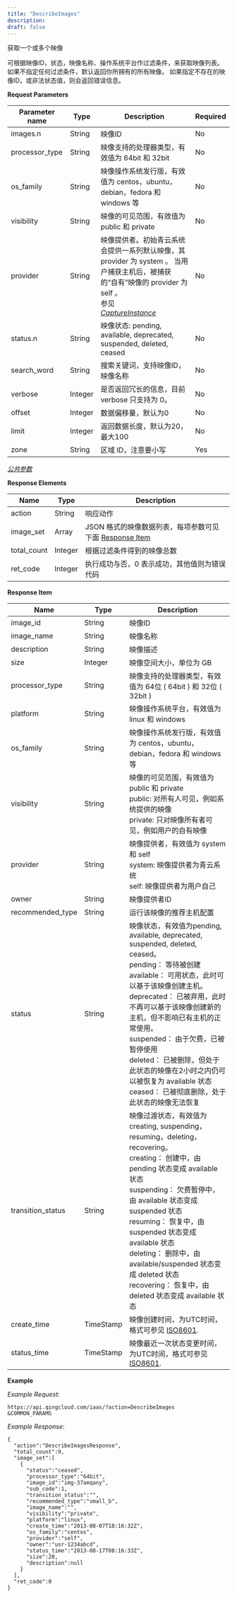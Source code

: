 ```yaml
---
title: "DescribeImages"
description: 
draft: false
---
```




获取一个或多个映像

可根据映像ID，状态，映像名称、操作系统平台作过滤条件，来获取映像列表。 如果不指定任何过滤条件，默认返回你所拥有的所有映像。 如果指定不存在的映像ID，或非法状态值，则会返回错误信息。

**Request Parameters**

| Parameter name | Type | Description | Required |
| --- | --- | --- | --- |
| images.n | String | 映像ID | No |
| processor_type | String | 映像支持的处理器类型，有效值为 64bit 和 32bit | No |
| os_family | String | 映像操作系统发行版，有效值为 centos，ubuntu，debian，fedora 和 windows 等 | No |
| visibility | String | 映像的可见范围，有效值为 public 和 private | No |
| provider | String | 映像提供者。初始青云系统会提供一系列默认映像，其 provider 为 system 。 当用户捕获主机后，被捕获的“自有”映像的 provider 为 self 。<br/>参见<br/>[_CaptureInstance_](capture_instance.html#api-capture-instance) | No |
| status.n | String | 映像状态: pending, available, deprecated, suspended, deleted, ceased | No |
| search_word | String | 搜索关键词，支持映像ID，映像名称 | No |
| verbose | Integer | 是否返回冗长的信息，目前 verbose 只支持为 0。 | No |
| offset | Integer | 数据偏移量，默认为0 | No |
| limit | Integer | 返回数据长度，默认为20，最大100 | No |
| zone | String | 区域 ID，注意要小写 | Yes |

[_公共参数_](../../../parameters)

**Response Elements**

| Name | Type | Description |
| --- | --- | --- |
| action | String | 响应动作 |
| image_set | Array | JSON 格式的映像数据列表，每项参数可见下面 [Response Item](#response-item) |
| total_count | Integer | 根据过滤条件得到的映像总数 |
| ret_code | Integer | 执行成功与否，0 表示成功，其他值则为错误代码 |

**Response Item**

| Name | Type | Description |
| --- | --- | --- |
| image_id | String | 映像ID |
| image_name | String | 映像名称 |
| description | String | 映像描述 |
| size | Integer | 映像空间大小，单位为 GB |
| processor_type | String | 映像支持的处理器类型，有效值为 64位 ( 64bit ) 和 32位 ( 32bit ) |
| platform | String | 映像操作系统平台，有效值为 linux 和 windows |
| os_family | String | 映像操作系统发行版，有效值为 centos，ubuntu，debian，fedora 和 windows 等 |
| visibility | String | 映像的可见范围，有效值为 public 和 private<br/>public: 对所有人可见，例如系统提供的映像<br/>private: 只对映像所有者可见，例如用户的自有映像 |
| provider | String | 映像提供者，有效值为 system 和 self<br/>system: 映像提供者为青云系统<br/>self: 映像提供者为用户自己 |
| owner | String | 映像提供者ID |
| recommended_type | String | 运行该映像的推荐主机配置 |
| status | String | 映像状态，有效值为pending, available, deprecated, suspended, deleted, ceased。<br/>pending： 等待被创建<br/>available： 可用状态，此时可以基于该映像创建主机。<br/>deprecated： 已被弃用，此时不再可以基于该映像创建新的主机，但不影响已有主机的正常使用。<br/>suspended： 由于欠费，已被暂停使用<br/>deleted： 已被删除，但处于此状态的映像在2小时之内仍可以被恢复为 available 状态<br/>ceased： 已被彻底删除，处于此状态的映像无法恢复 |
| transition_status | String | 映像过渡状态，有效值为creating, suspending，resuming，deleting，recovering。<br/>creating： 创建中，由 pending 状态变成 available 状态<br/>suspending： 欠费暂停中，由 available 状态变成 suspended 状态<br/>resuming： 恢复中，由 suspended 状态变成 available 状态<br/>deleting： 删除中，由 available/suspended 状态变成 deleted 状态<br/>recovering： 恢复中，由 deleted 状态变成 available 状态 |
| create_time | TimeStamp | 映像创建时间，为UTC时间，格式可参见 [ISO8601](http://www.w3.org/TR/NOTE-datetime). |
| status_time | TimeStamp | 映像最近一次状态变更时间，为UTC时间，格式可参见 [ISO8601](http://www.w3.org/TR/NOTE-datetime). |

**Example**

_Example Request_:

```
https://api.qingcloud.com/iaas/?action=DescribeImages
&COMMON_PARAMS
```

_Example Response_:

```
{
  "action":"DescribeImagesResponse",
  "total_count":9,
  "image_set":[
    {
      "status":"ceased",
      "processor_type":"64bit",
      "image_id":"img-37amqany",
      "sub_code":1,
      "transition_status":"",
      "recommended_type":"small_b",
      "image_name":"",
      "visibility":"private",
      "platform":"linux",
      "create_time":"2013-08-07T18:16:32Z",
      "os_family":"centos",
      "provider":"self",
      "owner":"usr-1234abcd",
      "status_time":"2013-08-17T08:16:33Z",
      "size":20,
      "description":null
    }
  ],
  "ret_code":0
}
```
